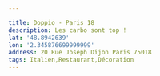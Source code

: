 ```yaml
---

title: Doppio - Paris 18
description: Les carbo sont top !
lat: '48.8942639'
lon: '2.345876699999999'
address: 20 Rue Joseph Dijon Paris 75018
tags: Italien,Restaurant,Décoration
---
```

